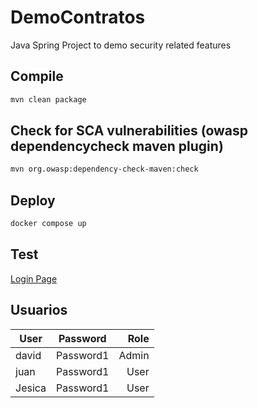 # DemoContratos
Java Spring Project to demo security related features
## Compile
```sh
mvn clean package
```
## Check for SCA vulnerabilities (owasp dependencycheck maven plugin)
```sh
mvn org.owasp:dependency-check-maven:check 
```
## Deploy
```sh
docker compose up
```
## Test
[Login Page](http://127.0.0.1:9898/DemoContratos/login)
## Usuarios
| User          | Password      | Role  |
| ------------- |:-------------:| -----:|
| david         | Password1     | Admin |
| juan          | Password1     | User  |
| Jesica        | Password1     | User  |
